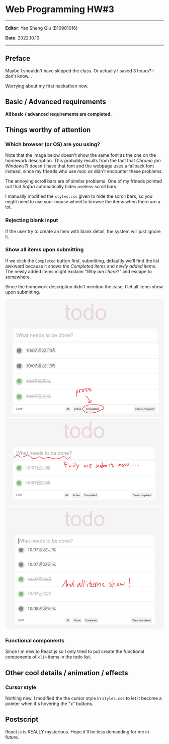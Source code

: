 # **Web Programming HW#3**

---

**Editor**: Yan Sheng Qiu (B10901016)

**Date**: 2022.10.10

---
## **Preface**

Maybe I shouldn't have skipped the class.
Or actually I saved 3 hours? I don't know...

Worrying about my first hackathon now.

## **Basic / Advanced requirements**

**All basic / advanced requirements are completed.**

## **Things worthy of attention**

### **Which browser (or OS) are you using?**

Note that the image below doesn't show the same font as the one on the homework description. This probably results from the fact that *Chrome (on Windows?)* doesn't have that font and the webpage uses a fallback font instead, since my friends who use *mac os* didn't encounter these problems.

The annoying scroll bars are of similar problems. One of my frineds pointed out that *Safari* automatically hides useless scroll bars.

I manually modified the `styles.css` given to hide the scroll bars, so you might need to use your mouse wheel to browse the items when there are a lot.

### **Rejecting blank input**

If the user try to create an item with blank detail, the system will just ignore it.

### **Show all items upon submitting**

If we click the `Completed` button first, submitting, defaultly we'll find the list awkward because it shows *the Completed items* and *newly added items*. The newly added items might exclaim *"Why am I here?"* and escape to somewhere.

Since the homework description didn't mention the case, I let all items show upon submitting.

![](./README_IMAGES/press_completed.png)
![](./README_IMAGES/evily_submit.png)
![](./README_IMAGES/all_items_show.png)

### **Functional components**

Since I'm new to React.js so I only tried to put create the functional components of `<li>` items in the todo list. 

## **Other cool details / animation / effects**



### **Cursor style**

Nothing new. I modified the the cursor style in `styles.css` to let it become a pointer when it's hovering the "x" buttons. 


## **Postscript**

React.js is REALLY mysterious. Hope it'll be less demanding for me in future.
